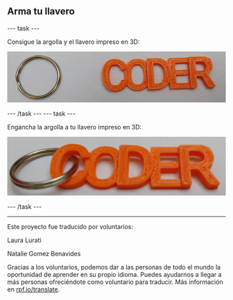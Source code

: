 ## Arma tu llavero

--- task ---

Consigue la argolla y el llavero impreso en 3D:

![captura de pantalla](images/coder-splitring-keyring.png)

--- /task --- --- task ---

Engancha la argolla a tu llavero impreso en 3D:

![captura de pantalla](images/coder-keyring.png)

--- /task ---	


***
Este proyecto fue traducido por voluntarios:

Laura Lurati

Natalie Gomez Benavides

Gracias a los voluntarios, podemos dar a las personas de todo el mundo la oportunidad de aprender en su propio idioma. Puedes ayudarnos a llegar a más personas ofreciéndote como voluntario para traducir. Más información en [rpf.io/translate](https://rpf.io/translate).
